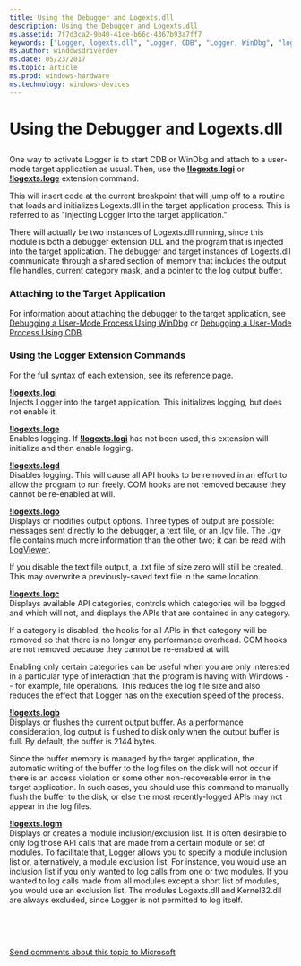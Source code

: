 ```yaml
---
title: Using the Debugger and Logexts.dll
description: Using the Debugger and Logexts.dll
ms.assetid: 7f7d3ca2-9b40-41ce-b66c-4367b93a7ff7
keywords: ["Logger, logexts.dll", "Logger, CDB", "Logger, WinDbg", "logexts.dll"]
ms.author: windowsdriverdev
ms.date: 05/23/2017
ms.topic: article
ms.prod: windows-hardware
ms.technology: windows-devices
---
```


# Using the Debugger and Logexts.dll


## <span id="ddk_using_the_debugger_and_logexts_dll_dtoolq"></span><span id="DDK_USING_THE_DEBUGGER_AND_LOGEXTS_DLL_DTOOLQ"></span>


One way to activate Logger is to start CDB or WinDbg and attach to a user-mode target application as usual. Then, use the [**!logexts.logi**](-logexts-logi.md) or [**!logexts.loge**](-logexts-loge.md) extension command.

This will insert code at the current breakpoint that will jump off to a routine that loads and initializes Logexts.dll in the target application process. This is referred to as "injecting Logger into the target application."

There will actually be two instances of Logexts.dll running, since this module is both a debugger extension DLL and the program that is injected into the target application. The debugger and target instances of Logexts.dll communicate through a shared section of memory that includes the output file handles, current category mask, and a pointer to the log output buffer.

### <span id="attaching_to_the_target_application"></span><span id="ATTACHING_TO_THE_TARGET_APPLICATION"></span>Attaching to the Target Application

For information about attaching the debugger to the target application, see [Debugging a User-Mode Process Using WinDbg](debugging-a-user-mode-process-using-windbg.md) or [Debugging a User-Mode Process Using CDB](debugging-a-user-mode-process-using-cdb.md).

### <span id="using_the_logger_extension_commands"></span><span id="USING_THE_LOGGER_EXTENSION_COMMANDS"></span>Using the Logger Extension Commands

For the full syntax of each extension, see its reference page.

<span id="_LOGEXTS.LOGI"></span>[**!logexts.logi**](-logexts-logi.md)  
Injects Logger into the target application. This initializes logging, but does not enable it.

<span id="_LOGEXTS.LOGE"></span>[**!logexts.loge**](-logexts-loge.md)  
Enables logging. If [**!logexts.logi**](-logexts-logi.md) has not been used, this extension will initialize and then enable logging.

<span id="_LOGEXTS.LOGD"></span>[**!logexts.logd**](-logexts-logd.md)  
Disables logging. This will cause all API hooks to be removed in an effort to allow the program to run freely. COM hooks are not removed because they cannot be re-enabled at will.

<span id="_LOGEXTS.LOGO"></span>[**!logexts.logo**](-logexts-logo.md)  
Displays or modifies output options. Three types of output are possible: messages sent directly to the debugger, a text file, or an .lgv file. The .lgv file contains much more information than the other two; it can be read with [LogViewer](logviewer.md).

If you disable the text file output, a .txt file of size zero will still be created. This may overwrite a previously-saved text file in the same location.

<span id="_LOGEXTS.LOGC"></span>[**!logexts.logc**](-logexts-logc.md)  
Displays available API categories, controls which categories will be logged and which will not, and displays the APIs that are contained in any category.

If a category is disabled, the hooks for all APIs in that category will be removed so that there is no longer any performance overhead. COM hooks are not removed because they cannot be re-enabled at will.

Enabling only certain categories can be useful when you are only interested in a particular type of interaction that the program is having with Windows -- for example, file operations. This reduces the log file size and also reduces the effect that Logger has on the execution speed of the process.

<span id="_LOGEXTS.LOGB"></span>[**!logexts.logb**](-logexts-logb.md)  
Displays or flushes the current output buffer. As a performance consideration, log output is flushed to disk only when the output buffer is full. By default, the buffer is 2144 bytes.

Since the buffer memory is managed by the target application, the automatic writing of the buffer to the log files on the disk will not occur if there is an access violation or some other non-recoverable error in the target application. In such cases, you should use this command to manually flush the buffer to the disk, or else the most recently-logged APIs may not appear in the log files.

<span id="_LOGEXTS.LOGM"></span>[**!logexts.logm**](-logexts-logm.md)  
Displays or creates a module inclusion/exclusion list. It is often desirable to only log those API calls that are made from a certain module or set of modules. To facilitate that, Logger allows you to specify a module inclusion list or, alternatively, a module exclusion list. For instance, you would use an inclusion list if you only wanted to log calls from one or two modules. If you wanted to log calls made from all modules except a short list of modules, you would use an exclusion list. The modules Logexts.dll and Kernel32.dll are always excluded, since Logger is not permitted to log itself.

 

 

[Send comments about this topic to Microsoft](mailto:wsddocfb@microsoft.com?subject=Documentation%20feedback%20[debugger\debugger]:%20Using%20the%20Debugger%20and%20Logexts.dll%20%20RELEASE:%20%285/15/2017%29&body=%0A%0APRIVACY%20STATEMENT%0A%0AWe%20use%20your%20feedback%20to%20improve%20the%20documentation.%20We%20don't%20use%20your%20email%20address%20for%20any%20other%20purpose,%20and%20we'll%20remove%20your%20email%20address%20from%20our%20system%20after%20the%20issue%20that%20you're%20reporting%20is%20fixed.%20While%20we're%20working%20to%20fix%20this%20issue,%20we%20might%20send%20you%20an%20email%20message%20to%20ask%20for%20more%20info.%20Later,%20we%20might%20also%20send%20you%20an%20email%20message%20to%20let%20you%20know%20that%20we've%20addressed%20your%20feedback.%0A%0AFor%20more%20info%20about%20Microsoft's%20privacy%20policy,%20see%20http://privacy.microsoft.com/default.aspx. "Send comments about this topic to Microsoft")




